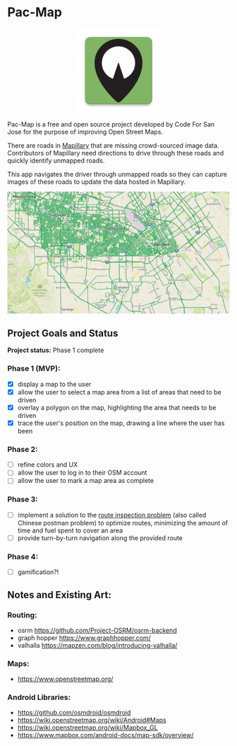 # Pac-Map

<p align="center">
<img src="https://raw.githubusercontent.com/codeforsanjose/Pac-Map/master/app/src/main/res/mipmap-xxxhdpi/ic_launcher.png" alt="Pac-Map icon"/>
<p>

Pac-Map is a free and open source project developed by Code For San Jose for the purpose of improving Open Street Maps.

There are roads in [Mapillary](https://www.mapillary.com/) that are missing crowd-sourced image data. Contributors of
Mapillary need directions to drive through these roads and quickly identify unmapped roads.

This app navigates the driver through unmapped roads so they can capture images of these roads to update the
data hosted in Mapillary.

![Map of San Jose showing gaps in mapped areas](https://raw.githubusercontent.com/codeforsanjose/Pac-Map/master/server/public/images/SanJose_Mapillary_2018-05-01.png)

## Project Goals and Status

**Project status:** Phase 1 complete

### Phase 1 (MVP):
- [x] display a map to the user
- [x] allow the user to select a map area from a list of areas that need to be driven
- [x] overlay a polygon on the map, highlighting the area that needs to be driven
- [x] trace the user's position on the map, drawing a line where the user has been

### Phase 2:
- [ ] refine colors and UX
- [ ] allow the user to log in to their OSM account
- [ ] allow the user to mark a map area as complete

### Phase 3:
- [ ] implement a solution to the [route inspection problem](https://en.wikipedia.org/wiki/Route_inspection_problem)
(also called Chinese postman problem) to optimize routes, minimizing the amount of time and fuel spent to cover an area
- [ ] provide turn-by-turn navigation along the provided route

### Phase 4:
- [ ] gamification?!



## Notes and Existing Art:

### Routing:
* osrm            https://github.com/Project-OSRM/osrm-backend
* graph hopper    https://www.graphhopper.com/
* valhalla        https://mapzen.com/blog/introducing-valhalla/

### Maps:
* https://www.openstreetmap.org/

### Android Libraries:
* https://github.com/osmdroid/osmdroid
* https://wiki.openstreetmap.org/wiki/Android#Maps
* https://wiki.openstreetmap.org/wiki/Mapbox_GL
* https://www.mapbox.com/android-docs/map-sdk/overview/
